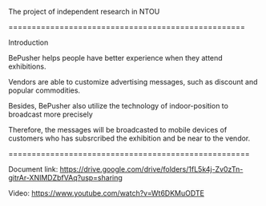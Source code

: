 The project of independent research in NTOU

===================================================

Introduction

BePusher helps people have better experience when they attend exhibitions.

Vendors are able to customize advertising messages, such as discount and popular commodities.

Besides, BePusher also utilize the technology of indoor-position to broadcast more precisely

Therefore, the messages will be broadcasted to mobile devices of customers who has subsrcribed the exhibition and be near to the vendor.

====================================================

Document link: https://drive.google.com/drive/folders/1fL5k4j-Zv0zTn-gitrAr-XNIMDZbfVAq?usp=sharing

Video: https://www.youtube.com/watch?v=Wt6DKMuODTE

